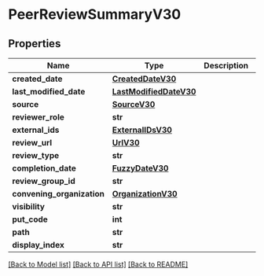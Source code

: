 # PeerReviewSummaryV30

## Properties
Name | Type | Description | Notes
------------ | ------------- | ------------- | -------------
**created_date** | [**CreatedDateV30**](CreatedDateV30.md) |  | [optional] 
**last_modified_date** | [**LastModifiedDateV30**](LastModifiedDateV30.md) |  | [optional] 
**source** | [**SourceV30**](SourceV30.md) |  | [optional] 
**reviewer_role** | **str** |  | [optional] 
**external_ids** | [**ExternalIDsV30**](ExternalIDsV30.md) |  | [optional] 
**review_url** | [**UrlV30**](UrlV30.md) |  | [optional] 
**review_type** | **str** |  | [optional] 
**completion_date** | [**FuzzyDateV30**](FuzzyDateV30.md) |  | [optional] 
**review_group_id** | **str** |  | 
**convening_organization** | [**OrganizationV30**](OrganizationV30.md) |  | 
**visibility** | **str** |  | [optional] 
**put_code** | **int** |  | [optional] 
**path** | **str** |  | [optional] 
**display_index** | **str** |  | [optional] 

[[Back to Model list]](../README.md#documentation-for-models) [[Back to API list]](../README.md#documentation-for-api-endpoints) [[Back to README]](../README.md)

